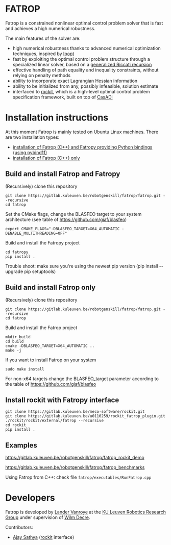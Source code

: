 <!--
Fatrop - A fast trajectory optimization solver
Copyright (C) 2022, 2023 Lander Vanroye, KU Leuven. All rights reserved.

This file is part of Fatrop.

Fatrop is free software: you can redistribute it and/or modify
it under the terms of the GNU Lesser General Public License as published by
the Free Software Foundation, either version 3 of the License, or
(at your option) any later version.

Fatrop is distributed in the hope that it will be useful,
but WITHOUT ANY WARRANTY; without even the implied warranty of
MERCHANTABILITY or FITNESS FOR A PARTICULAR PURPOSE.  See the
GNU Lesser General Public License for more details.

You should have received a copy of the GNU Lesser General Public License
along with Fatrop.  If not, see <http://www.gnu.org/licenses/>.-->
# FATROP
Fatrop is a constrained nonlinear optimal control problem solver that is fast and achieves a high numerical robustness.

The main features of the solver are:
- high numerical robustness thanks to advanced numerical optimization techniques, inspired by [Ipopt](https://coin-or.github.io/Ipopt/)
- fast by exploiting the optimal control problem structure through a specialized linear solver, based on a [generalized Riccati recursion](https://arxiv.org/abs/2302.14836)
- effective handling of path equality and inequality constraints, without relying on penalty methods
- ability to incorporate exact Lagrangian Hessian information
- ability to be initialized from any, possibly infeasible, solution estimate
- interfaced to [rockit](https://gitlab.kuleuven.be/meco-software/rockit), which is a high-level optimal control problem specification framework, built on top of [CasADi](https://web.casadi.org/)

# Installation instructions
At this moment Fatrop is mainly tested on Ubuntu Linux machines. There are two installation types: 
- [installation of Fatrop (C++) and Fatropy providing Python bindings (using pybind11)](#build-and-install-fatrop-and-fatropy)
- [installation of Fatrop (C++) only](#build-and-install-fatrop-only)

## Build and install Fatrop and Fatropy
(Recursively) clone this repository

    git clone https://gitlab.kuleuven.be/robotgenskill/fatrop/fatrop.git --recursive
    cd fatrop


Set the CMake flags, change the BLASFEO target to your system architecture (see table of https://github.com/giaf/blasfeo)

    export CMAKE_FLAGS="-DBLASFEO_TARGET=X64_AUTOMATIC -DENABLE_MULTITHREADING=OFF"

Build and install the Fatropy project

    cd fatropy 
    pip install .

Trouble shoot: make sure you're using the newest pip version (pip install --upgrade pip setuptools)

## Build and install Fatrop only
(Recursively) clone this repository

    git clone https://gitlab.kuleuven.be/robotgenskill/fatrop/fatrop.git --recursive
    cd fatrop

Build and install the Fatrop project

    mkdir build
    cd build
    cmake -DBLASFEO_TARGET=X64_AUTOMATIC ..
    make -j

If you want to install Fatrop on your system

    sudo make install

For non-x64 targets change the BLASFEO_target parameter according to the table of https://github.com/giaf/blasfeo

## Install rockit with Fatropy interface 

    git clone https://gitlab.kuleuven.be/meco-software/rockit.git
    git clone https://gitlab.kuleuven.be/u0110259/rockit_fatrop_plugin.git ./rockit/rockit/external/fatrop --recursive
    cd rockit
    pip install .

## Examples 
https://gitlab.kuleuven.be/robotgenskill/fatrop/fatrop_rockit_demo

https://gitlab.kuleuven.be/robotgenskill/fatrop/fatrop_benchmarks

Using Fatrop from C++: check file `fatrop/executables/RunFatrop.cpp`

# Developers

Fatrop is developed by [Lander Vanroye](https://www.kuleuven.be/wieiswie/en/person/00116913) at the [KU Leuven Robotics Research Group](https://www.mech.kuleuven.be/robotics) under supervision of [Wilm Decre](https://www.kuleuven.be/wieiswie/en/person/00052672).

Contributors:
- [Ajay Sathya](https://www.kuleuven.be/wieiswie/en/person/00110259) ([rockit](https://gitlab.kuleuven.be/meco-software/rockit) interface)